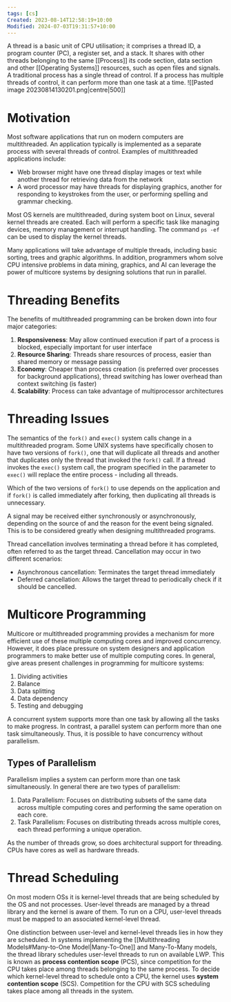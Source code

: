 ```yaml
---
tags: [cs]
Created: 2023-08-14T12:58:19+10:00
Modified: 2024-07-03T19:31:57+10:00
---
```

A thread is a basic unit of CPU utilisation; it comprises a thread ID, a program counter (PC), a register set, and a stack. It shares with other threads belonging to the same [[Process]] its code section, data section and other [[Operating Systems]] resources, such as open files and signals. A traditional process has a single thread of control. If a process has multiple threads of control, it can perform more than one task at a time.
![[Pasted image 20230814130201.png|centre|500]]
# Motivation
Most software applications that run on modern computers are multithreaded. An application typically is implemented as a separate process with several threads of control. Examples of multithreaded applications include:
- Web browser might have one thread display images or text while another thread for retrieving data from the network
- A word processor may have threads for displaying graphics, another for responding to keystrokes from the user, or performing spelling and grammar checking.

Most OS kernels are multithreaded, during system boot on Linux, several kernel threads are created. Each will perform a specific task like managing devices, memory management or interrupt handling. The command `ps -ef` can be used to display the kernel threads.

Many applications will take advantage of multiple threads, including basic sorting, trees and graphic algorithms. In addition, programmers whom solve CPU intensive problems in data mining, graphics, and AI can leverage the power of multicore systems by designing solutions that run in parallel.

# Threading Benefits
The benefits of multithreaded programming can be broken down into four major categories:
1. **Responsiveness**: May allow continued execution if part of a process is blocked, especially important for user interface
2. **Resource Sharing**: Threads share resources of process, easier than shared memory or message passing
3. **Economy**: Cheaper than process creation (is preferred over processes for background applications), thread switching has lower overhead than context switching (is faster)
4. **Scalability**: Process can take advantage of multiprocessor architectures

# Threading Issues
The semantics of the `fork()` and `exec()` system calls change in a multithreaded program. Some UNIX systems have specifically chosen to have two versions of `fork()`, one that will duplicate all threads and another that duplicates only the thread that invoked the `fork()` call. If a thread invokes the `exec()` system call, the program specified in the parameter to `exec()` will replace the entire process - including all threads.

Which of the two versions of `fork()` to use depends on the application and if `fork()` is called immediately after forking, then duplicating all threads is unnecessary.

A signal may be received either synchronously or asynchronously, depending on the source of and the reason for the event being signaled. This is to be considered greatly when designing multithreaded programs.

Thread cancellation involves terminating a thread before it has completed, often referred to as the target thread. Cancellation may occur in two different scenarios: 
- Asynchronous cancellation: Terminates the target thread immediately
- Deferred cancellation: Allows the target thread to periodically check if it should be cancelled.
# Multicore Programming
Multicore or multithreaded programming provides a mechanism for more efficient use of these multiple computing cores and improved concurrency. However, it does place pressure on system designers and application programmers to make better use of multiple computing cores. 
In general, give areas present challenges in programming for multicore systems:
1. Dividing activities
2. Balance
3. Data splitting
4. Data dependency
5. Testing and debugging

A concurrent system supports more than one task by allowing all the tasks to make progress. In contrast, a parallel system can perform more than one task simultaneously. Thus, it is possible to have concurrency without parallelism.
## Types of Parallelism
Parallelism implies a system can perform more than one task simultaneously. In general there are two types of parallelism:
1. Data Parallelism: Focuses on distributing subsets of the same data across multiple computing cores and performing the same operation on each core.
2. Task Parallelism: Focuses on distributing threads across multiple cores, each thread performing a unique operation.

As the number of threads grow, so does architectural support for threading. CPUs have cores as well as hardware threads.

# Thread Scheduling
On most modern OSs it is kernel-level threads that are being scheduled by the OS and not processes. User-level threads are managed by a thread library and the kernel is aware of them. To run on a CPU, user-level threads must be mapped to an associated kernel-level thread.

One distinction between user-level and kernel-level threads lies in how they are scheduled. In systems implementing the [[Multithreading Models#Many-to-One Model|Many-To-One]] and Many-To-Many models, the thread library schedules user-level threads to run on available LWP. This is known as **process contention scope** (PCS), since competition for the CPU takes place among threads belonging to the same process. To decide which kernel-level thread to schedule onto a CPU, the kernel uses **system contention scope** (SCS). Competition for the CPU with SCS scheduling takes place among all threads in the system.